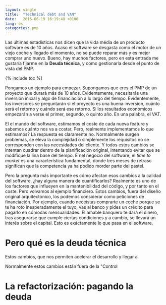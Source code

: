 ```yaml
---
layout: single
title:  "Technical debt and VAN"
date:   2016-06-19 16:19:48 +0100
lang: es
categories: pmp 
---
```

Las últimas estadísticas nos dicen que la vida média de un producto software es de 10 años. Acaso el software se desgasta como el motor de un viejo coche y llegado el momento, no se puede reparar más y es mejor comprar uno nuevo. 
Bueno, hay muchos factores, pero en esta entrada me gustaría fijarme en la **Deuda técnica**, y como gestionarla desde el punto de vista del PMP.

{% include toc %}

Pongamos un ejemplo para empezar. Supongamos que eres el PMP de un proyecto que durará más de 10 años. Evidentemente, necesitarás una inversión inicial y algo de financiación a lo largo del tiempo. Evidentemente, los inversores se preguntarán si el proyecto es una buena inversion, cuánto será el retorno y cuándo será ese retorno. Si los resultados económicos empezarán a verse el primer, segundo, o quinto año. En una palabra, el VAT.

El el mundo del software, estimamos el coste de cada nueva feature y sabemos cuánto nos va a costar. Pero, realmente implementamos lo que estimamos? La respuesta es claramente no. Normalmente surgen problemas, se eleva la complejidad o simplemente los requisitos no se corresponden con las necesidades del cliente. Y todos estos cambios se intentan cuadrar dentro de la planificación original, intentando evitar que se modifique la lína base del tiempo. E nel negocio del software, el *time to market* es una característica fundamental, donde tres meses de retraso significan que la competencia ya ha podido morder parte del pastel.

Pero la pregunta más importante es cómo afectan esos cambios a la calidad del software. ¿hay alguna manera de cuantificarlos? Realmente es uno de los factores que influeyen en la mantenibilidad del código, y por tanto en el coste. Pero volvamos al ejemplo financiero. Estos cambios, fuera del diseño original arquitectónico, los podemos considerar como peticiones de financiación. Por ejemplo, cuando neceistas comprarte un coche porque se te ha roto inesperadamente el tuyo, vas al banco y pides un crédito para pagarlo en cómodas mensualidades. El amable banquero te dará el dinero, tras asegurarse que cumple ciertas condiciones y a cambio, se llevará un interés sobre el capital. Esto es exáctamente lo que pasa en el software. 

 
# Pero qué es la deuda técnica #

Estos cambios, que nos permiten acelerar el desarrollo y llegar a  

Normalmente estos cambios están fuera de la "Control 

# La refactorización: pagando la deuda #
